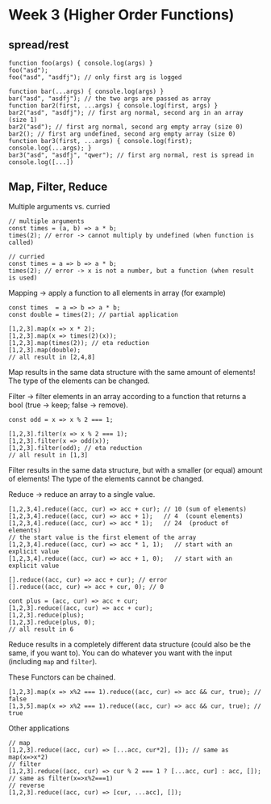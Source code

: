 # Week 3 (Higher Order Functions)

## spread/rest

    function foo(args) { console.log(args) }
    foo("asd");
    foo("asd", "asdfj"); // only first arg is logged
    
    function bar(...args) { console.log(args) }
    bar("asd", "asdfj"); // the two args are passed as array
    function bar2(first, ...args) { console.log(first, args) }
    bar2("asd", "asdfj"); // first arg normal, second arg in an array (size 1)
    bar2("asd"); // first arg normal, second arg empty array (size 0)
    bar2(); // first arg undefined, second arg empty array (size 0)
    function bar3(first, ...args) { console.log(first); console.log(...args); }
    bar3("asd", "asdfj", "qwer"); // first arg normal, rest is spread in console.log([...])

## Map, Filter, Reduce
Multiple arguments vs. curried

    // multiple arguments
    const times = (a, b) => a * b;
    times(2); // error -> cannot multiply by undefined (when function is called)

    // curried
    const times = a => b => a * b;
    times(2); // error -> x is not a number, but a function (when result is used)

Mapping -> apply a function to all elements in array (for example)

    const times  = a => b => a * b;
    const double = times(2); // partial application

    [1,2,3].map(x => x * 2);
    [1,2,3].map(x => times(2)(x));
    [1,2,3].map(times(2)); // eta reduction
    [1,2,3].map(double);
    // all result in [2,4,8]

Map results in the same data structure with the same amount of elements! The type of the elements can be changed.
    
Filter -> filter elements in an array according to a function that returns a bool (true -> keep; false -> remove).

    const odd = x => x % 2 === 1;

    [1,2,3].filter(x => x % 2 === 1);
    [1,2,3].filter(x => odd(x));
    [1,2,3].filter(odd); // eta reduction
    // all result in [1,3]

Filter results in the same data structure, but with a smaller (or equal) amount of elements! The type of the elements cannot be changed.

Reduce -> reduce an array to a single value.

    [1,2,3,4].reduce((acc, cur) => acc + cur); // 10 (sum of elements)
    [1,2,3,4].reduce((acc, cur) => acc + 1);   // 4  (count elements)
    [1,2,3,4].reduce((acc, cur) => acc * 1);   // 24  (product of elements)
    // the start value is the first element of the array
    [1,2,3,4].reduce((acc, cur) => acc * 1, 1);   // start with an explicit value
    [1,2,3,4].reduce((acc, cur) => acc + 1, 0);   // start with an explicit value

    [].reduce((acc, cur) => acc + cur); // error
    [].reduce((acc, cur) => acc + cur, 0); // 0

    cont plus = (acc, cur) => acc + cur;
    [1,2,3].reduce((acc, cur) => acc + cur);
    [1,2,3].reduce(plus);
    [1,2,3].reduce(plus, 0);
    // all result in 6

Reduce results in a completely different data structure (could also be the same, if you want to).
You can do whatever you want with the input (including `map` and `filter`).

These Functors can be chained.

    [1,2,3].map(x => x%2 === 1).reduce((acc, cur) => acc && cur, true); // false
    [1,3,5].map(x => x%2 === 1).reduce((acc, cur) => acc && cur, true); // true

Other applications

    // map
    [1,2,3].reduce((acc, cur) => [...acc, cur*2], []); // same as map(x=>x*2)
    // filter
    [1,2,3].reduce((acc, cur) => cur % 2 === 1 ? [...acc, cur] : acc, []); // same as filter(x=>x%2===1)
    // reverse
    [1,2,3].reduce((acc, cur) => [cur, ...acc], []);